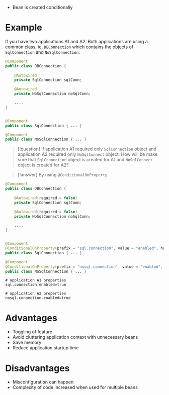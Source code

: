- Bean is created conditionally

# Example

If you have two applications A1 and A2. Both applications are using a common class, ie, `DBConnection` which contains the objects of `SqlConnection` and `NoSqlConnection`.

```java
@Component
public class DBConnection {
	
	@Autowired
	private SqlConnection sqlConn;

	@Autowired
	private NoSqlConnection noSqlConn;

	....
}


@Component
public class SqlConnection { ... }

@Component
public class NoSqlConnection { ... }

```

>[!question]
if application A1 required only `SqlConnection` object and application A2 required only `NoSqlConnect` object. How will be make sure that `SqlConnection` object is created for A1 and `NoSqlConnect` object is created for A2?

>[!answer]
>By using `@ConditionalOnProperty`

```java
@Component
public class DBConnection {
	
	@Autowired(required = false)
	private SqlConnection sqlConn;

	@Autowired(required = false)
	private NoSqlConnection noSqlConn;

	....
}


@Component
@ConditionalOnProperty(prefix = "sql.connection", value = "enabled", havingValue = "true", matchIfMissing = false)
public class SqlConnection { ... }

@Component
@ConditionalOnProperty(prefix = "nosql.connection", value = "enabled", havingValue = "true", matchIfMissing = false)
public class NoSqlConnection { ... }

```

```properties
# application A1 properties
sql.connection.enabled=true

# application A2 properties
nosql.connection.enabled=true
```


# Advantages

- Toggling of feature
- Avoid cluttering application context with unnecessary beans
- Save memory
- Reduce application startup time

# Disadvantages

- Misconfiguration can happen
- Complexity of code increased when used for multiple beans